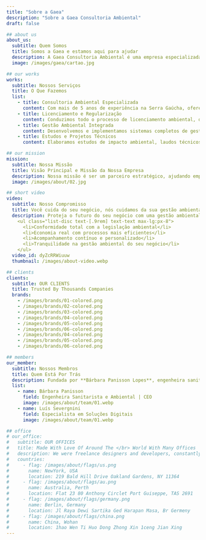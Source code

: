 ```yaml
---
title: "Sobre a Gaea"
description: "Sobre a Gaea Consultoria Ambiental"
draft: false

## about us
about_us:
  subtitle: Quem Somos
  title: Somos a Gaea e estamos aqui para ajudar
  description: A Gaea Consultoria Ambiental é uma empresa especializada em prestar serviços de assessoria e consultoria ambiental para os mais diversos setores da sociedade, com forte atuação na Serra Gaúcha. Com mais de cinco anos de experiência na área, nosso compromisso é com o desenvolvimento sustentável e o cumprimento rigoroso da legislação ambiental, oferecendo soluções personalizadas para cada cliente.
  image: /images/gaea/cartao.jpg

## our works
works:
  subtitle: Nossos Serviços
  title: O Que Fazemos
  list:
    - title: Consultoria Ambiental Especializada
      content: Com mais de 5 anos de experiência na Serra Gaúcha, oferecemos consultoria ambiental completa com foco em resultados. Nossa equipe técnica especializada transforma desafios ambientais em soluções sustentáveis para sua empresa.
    - title: Licenciamento e Regularização
      content: Conduzimos todo o processo de licenciamento ambiental, desde a Licença Prévia até a de Operação, com acompanhamento personalizado e contínuo. Garantimos a conformidade do seu negócio com todas as normas e legislações vigentes.
    - title: Gestão Ambiental Integrada
      content: Desenvolvemos e implementamos sistemas completos de gestão ambiental, incluindo ISO 14001, gestão de resíduos (PGRS), projetos de compostagem e sistemas de captação de água da chuva, sempre adaptados à realidade do seu negócio.
    - title: Estudos e Projetos Técnicos
      content: Elaboramos estudos de impacto ambiental, laudos técnicos, projetos de recuperação de áreas degradadas e oferecemos treinamentos especializados. Nossa metodologia garante resultados eficientes e economia real para sua empresa.

## our mission
mission:
  subtitle: Nossa Missão
  title: Visão Principal e Missão da Nossa Empresa
  description: Nossa missão é ser um parceiro estratégico, ajudando empresas a implementar ações que garantam a conformidade ambiental e o desenvolvimento sustentável.
  image: /images/about/02.jpg

## short video
video:
  subtitle: Nosso Compromisso
  title: Você cuida do seu negócio, nós cuidamos da sua gestão ambiental
  description: Proteja o futuro do seu negócio com uma gestão ambiental eficiente e profissional. Nossa equipe especializada cuida de todo o processo, desde o diagnóstico inicial até a implementação das soluções, garantindo&colon;
    <ul class="list-disc text-[.9rem] text-text max-lg:px-8">
      <li>Conformidade total com a legislação ambiental</li>
      <li>Economia real com processos mais eficientes</li>
      <li>Acompanhamento contínuo e personalizado</li>
      <li>Tranquilidade na gestão ambiental do seu negócio</li>
    </ul>
  video_id: dyZcRRWiuuw
  thumbnail: /images/about-video.webp

## clients
clients:
  subtitle: OUR CLIENTS
  title: Trusted By Thousands Companies
  brands:
    - /images/brands/01-colored.png
    - /images/brands/02-colored.png
    - /images/brands/03-colored.png
    - /images/brands/04-colored.png
    - /images/brands/05-colored.png
    - /images/brands/06-colored.png
    - /images/brands/04-colored.png
    - /images/brands/05-colored.png
    - /images/brands/06-colored.png

## members
our_member:
  subtitle: Nossos Membros
  title: Quem Está Por Trás
  description: Fundada por **Bárbara Panisson Lopes**, engenheira sanitarista e ambiental com pós-graduação em Educação Ambiental e Sustentabilidade e Gestão de Projetos, a Gaea se destaca pela expertise técnica e pelo compromisso em **promover práticas que preservem o meio ambiente**, ao mesmo tempo em que atendem às **necessidades de negócios de nossos clientes**. Contamos com uma equipe parceira multidisciplinar, formada por especialistas das mais diversas áreas, garantindo abordagens integradas e soluções completas para os desafios ambientais.
  list:
    - name: Bárbara Panisson
      field: Engenheira Sanitarista e Ambiental | CEO
      image: /images/about/team/01.webp
    - name: Luís Severgnini
      field: Especialista em Soluções Digitais
      image: /images/about/team/01.webp

## office
# our_office:
#   subtitle: OUR OFFICES
#   title: Made With Love Of Around The </br> World With Many Offices
#   description: We were freelance designers and developers, constantly finding </br> ourselves deep in vague feedback. This made every client and team
#   countries:
#     - flag: /images/about/flags/us.png
#       name: NewYork, USA
#       location: 219 Bald Hill Drive Oakland Gardens, NY 11364
#     - flag: /images/about/flags/au.png
#       name: Australia, Perth
#       location: Flat 23 80 Anthony Circlet Port Guiseppe, TAS 2691
#     - flag: /images/about/flags/germany.png
#       name: Berlin, Germany
#       location: Jl Raya Dewi Sartika Ged Harapan Masa, Br Germeny
#     - flag: /images/about/flags/china.png
#       name: China, Wohan
#       location: 1hao Wen Ti Huo Dong Zhong Xin 1ceng Jian Xing
---
```


